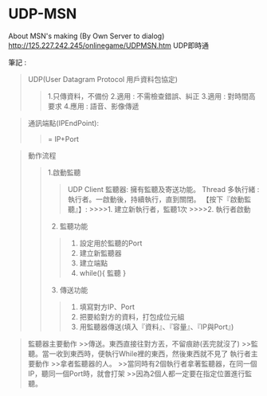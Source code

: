 # UDP-MSN
About MSN's making (By Own Server to dialog)
http://125.227.242.245/onlinegame/UDPMSN.htm UDP即時通

筆記 : 
> UDP(User Datagram Protocol 用戶資料包協定)
>>1.只傳資料，不備份
>>2.適用 : 不需檢查錯誤、糾正
>>3.適用 : 對時間高要求
>>4.應用 : 語音、影像傳遞

> 通訊端點(IPEndPoint):
>>  = IP+Port

> 動作流程
>> 1.啟動監聽
  >>>UDP Client 監聽器: 擁有監聽及寄送功能。
  >>>Thread 多執行緒 : 執行者。一啟動後，持續執行，直到關閉。
>>>【按下『啟動監聽』】: 
    >>>>1. 建立新執行者，監聽1次
    >>>>2. 執行者啟動
>>2. 監聽功能
  >>>1. 設定用於監聽的Port
  >>>2. 建立新監聽器
  >>>3. 建立端點
  >>>4. while(){ 監聽 }
>>3. 傳送功能
  >>>1. 填寫對方IP、Port
  >>>2. 把要給對方的資料，打包成位元組
  >>>3. 用監聽器傳送(填入『資料』、『容量』、『IP與Port』)
  
>監聽器主要動作
    >>傳送。東西直接往對方丟，不留痕跡(丟完就沒了)
    >>監聽。當一收到東西時，便執行While裡的東西，然後東西就不見了
>執行者主要動作
    >>拿者監聽器的人。
    >>當同時有2個執行者拿著監聽器，在同一個IP，聽同一個Port時，就會打架
    >>因為2個人都一定要在指定位置進行監聽。
